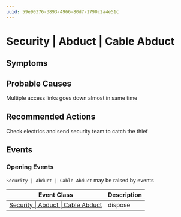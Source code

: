 ```yaml
---
uuid: 59e90376-3893-4966-80d7-1790c2a4e51c
---
```

# Security | Abduct | Cable Abduct

## Symptoms

## Probable Causes

Multiple access links goes down almost in same time

## Recommended Actions

Check electrics and send security team to catch the thief

## Events

### Opening Events
`Security | Abduct | Cable Abduct` may be raised by events

| Event Class                                                                                         | Description |
| --------------------------------------------------------------------------------------------------- | ----------- |
| [Security \| Abduct \| Cable Abduct](ref://event-classes-reference/security/abduct/cable-abduct.md) | dispose     |
